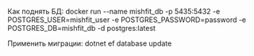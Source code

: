 Как поднять БД:
docker run --name mishfit_db -p 5435:5432 -e POSTGRES_USER=mishfit_user -e POSTGRES_PASSWORD=password -e POSTGRES_DB=mishfit_db -d postgres:latest

Применить миграции:
dotnet ef database update
